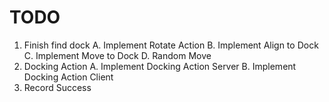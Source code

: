 # TODO
1. Finish find dock
    A. Implement Rotate Action
    B. Implement Align to Dock
    C. Implement Move to Dock
    D. Random Move
2. Docking Action
    A. Implement Docking Action Server
    B. Implement Docking Action Client
3. Record Success